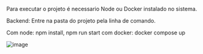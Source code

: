 Para executar o projeto é necessario Node ou Docker instalado no sistema.

Backend:
  Entre na pasta do projeto pela linha de comando.
  
  Com node: npm install, npm run start
  com docker: docker compose up

![image](https://github.com/user-attachments/assets/934f7855-464f-48d3-ae22-635b611e72ad)

